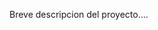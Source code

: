 <html>
<head>
	<title>PROGRAMACION WEB</title>
</head>
<body>
<p>Breve descripcion del proyecto....</p>
</body>
</html>